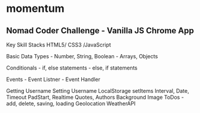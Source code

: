 # momentum
Nomad Coder Challenge - Vanilla JS Chrome App
---
Key Skill Stacks
HTML5/ CSS3 /JavaScript

Basic Data Types
    - Number, String, Boolean
    - Arrays, Objects
    
Conditionals
    - if, else statements
    - else, if statements
   
Events
    - Event Listner
    - Event Handler
  
Getting Username
Setting Username
LocalStorage 
setItems
Interval, Date, Timeout
PadStart, Realtime
Quotes, Authors
Background Image
ToDos
    - add, delete, saving, loading
Geolocation
WeatherAPI
